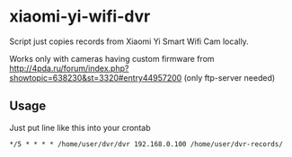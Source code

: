 # xiaomi-yi-wifi-dvr

Script just copies records from Xiaomi Yi Smart Wifi Cam locally.

Works only with cameras having custom firmware from http://4pda.ru/forum/index.php?showtopic=638230&st=3320#entry44957200 (only ftp-server needed)

## Usage

Just put line like this into your crontab

	*/5 * * * * /home/user/dvr/dvr 192.168.0.100 /home/user/dvr-records/
